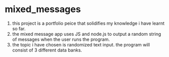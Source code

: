 # mixed_messages
1. this project is a portfolio peice that solidifies my knowledge i have learnt so far.
2. the mixed message app uses JS and node.js to output a random string of messages when the user runs the program. 
3. the topic i have chosen is randomized text input. the program will consist of 3 different data banks.